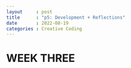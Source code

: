 ```yaml
---
layout     : post
title      : "p5: Development + Reflections"
date       : 2022-08-19
categories : Creative Coding
---
```


# WEEK THREE